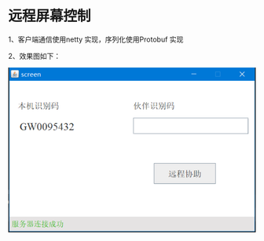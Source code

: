# 远程屏幕控制
1、客户端通信使用netty 实现，序列化使用Protobuf 实现  

2、效果图如下：  

![image](https://github.com/lrh007/ScreenContrl/blob/master/view.png)
